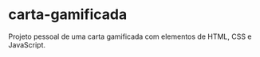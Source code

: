 # carta-gamificada
Projeto pessoal de uma carta gamificada com elementos de HTML, CSS e JavaScript.
